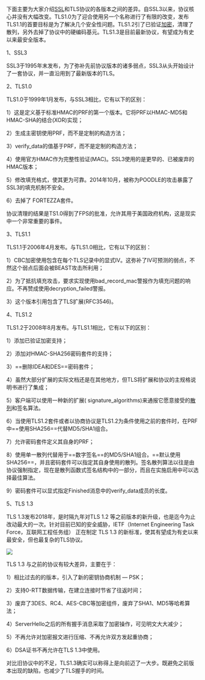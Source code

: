 下面主要为大家介绍[SSL](http://wosign.com/basic/howsslwork.htm)和TLS协议的各版本之间的差异。自SSL3以来，协议核心并没有大幅改变。TLS1.0为了迎合使用另一个名称进行了有限的改变，发布TLS1.1的首要目标是为了解决几个安全性问题。TLS1.2引了已验证[加密](https://so.csdn.net/so/search?q=%E5%8A%A0%E5%AF%86&spm=1001.2101.3001.7020)，清理了散列，另外去掉了协议中的硬编码基元。TLS1.3是目前最新协议，有望成为有史以来最安全版本。

1、SSL3

SSL3于1995年末发布，为了弥补先前协议版本的诸多弱点，SSL3从头开始设计了一套协议，并一直沿用到了最新版本的TLS。

2、TLS1.0

TLS1.0于1999年1月发布，与SSL3相比，它有以下的区别：

1）这是定义基于标准HMAC的PRF的第一个版本。它将PRF以HMAC-MD5和HMAC-SHA的结合(XOR)实现；

2）生成主密钥使用PRF，而不是定制的构造方法；

3）verify_data的值基于PRF，而不是定制的构造方法；

4）使用官方HMAC作为完整性验证(MAC)。SSL3使用的是更早的、已被废弃的HMAC版本；

5）修改填充格式，使其更为可靠。2014年10月，被称为POODLE的攻击暴露了SSL3的填充机制不安全。

6）去掉了 FORTEZZA套件。

协议清理的结果是TS1.0得到了FPS的批准，允许其用于美国政府机构，这是现实中一个非常重要的事件。

3、TLS1.1

TLS1.1于2006年4月发布。与TLS1.0相比，它有以下的区别：

1）CBC加密使用包含在每个TLS记录中的显式Ⅳ。这弥补了Ⅳ可预测的弱点，不然这个弱点后面会被BEAST攻击所利用；

2）为了抵抗填充攻击，要求实现使用bad_record_mac警报作为填充问题的响应。不再赞成使用decryption_failed警报。

3）这个版本引用包含了TLS扩展(RFC3546)。

4、TLS1.2

TLS1.2于2008年8月发布。与TLS1.1相比，它有以下的区别：

1）添加已验证加密支持；

2）添加对HMAC-SHA256密码套件的支持；

3）==删除IDEA和DES==密码套件；

4）虽然大部分扩展的实际文档还是在其他地方，但TLS将扩展和协议的主规格说明书进行了集成；

5）客户端可以使用一种新的扩展( signature_algorithms)来通报它愿意接受的[散列](https://so.csdn.net/so/search?q=%E6%95%A3%E5%88%97&spm=1001.2101.3001.7020)和签名算法。

6）当使用TLS1.2套件或者以协商协议是TLS1.2为条件使用之前的套件时，在PRF中==使用SHA256==代替MD5/SHA1组合。

7）允许密码套件定义其自身的PRF；

8）使用单一散列代替用于==数字签名==的MD5/SHA1组合。==默认使用SHA256==，并且密码套件可以指定其自身使用的散列。签名散列算法以往是由协议强制指定，现在是散列函数式签名结构中的一部分，而且在实施启用中可以选择最佳算法。

9）密码套件可以显式指定Finished消息中的verify_data成员的长度。

5、TLS 1.3

TLS 1.3发布2018年，是时隔九年对TLS 1.2 等之前版本的新升级，也是迄今为止改动最大的一次。针对目前已知的安全威胁，IETF（Internet Engineering Task Force，互联网工程任务组） 正在制定 TLS 1.3 的新标准，使其有望成为有史以来最安全，但也最复杂的TLS协议。

![](https://img-blog.csdnimg.cn/2020112009331425.png?x-oss-process=image/watermark,type_ZmFuZ3poZW5naGVpdGk,shadow_10,text_aHR0cHM6Ly9ibG9nLmNzZG4ubmV0L1dvVHJ1c0NB,size_16,color_FFFFFF,t_70)

TLS 1.3 与之前的协议有较大差异，主要在于：

1）相比过去的的版本，引入了新的密钥协商机制 — PSK；

2）支持0-RTT数据传输，在建立连接时节省了往返时间；

3）废弃了3DES、RC4、AES-CBC等加密组件，废弃了SHA1、MD5等哈希算法；

4）ServerHello之后的所有握手消息采取了加密操作，可见明文大大减少；

5）不再允许对加密报文进行压缩、不再允许双方发起重协商；

6）DSA证书不再允许在TLS 1.3中使用。

对比旧协议中的不足，TLS1.3确实可以称得上是向前迈了一大步。既避免之前版本出现的缺陷，也减少了TLS握手的时间。